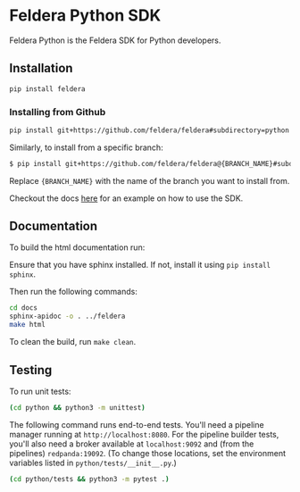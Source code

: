 # Feldera Python SDK

Feldera Python is the Feldera SDK for Python developers.

## Installation

```bash
pip install feldera
```

### Installing from Github

```bash
pip install git+https://github.com/feldera/feldera#subdirectory=python
```

Similarly, to install from a specific branch:

```bash
$ pip install git+https://github.com/feldera/feldera@{BRANCH_NAME}#subdirectory=python
```

Replace `{BRANCH_NAME}` with the name of the branch you want to install from.

Checkout the docs [here](./feldera/__init__.py) for an example on how to use the SDK.

## Documentation

To build the html documentation run:

Ensure that you have sphinx installed. If not, install it using `pip install sphinx`.

Then run the following commands:

```bash
cd docs
sphinx-apidoc -o . ../feldera
make html
```

To clean the build, run `make clean`.

## Testing

To run unit tests:

```bash
(cd python && python3 -m unittest)
```

The following command runs end-to-end tests.  You'll need a pipeline
manager running at `http://localhost:8080`.  For the pipeline builder
tests, you'll also need a broker available at `localhost:9092` and
(from the pipelines) `redpanda:19092`.  (To change those locations,
set the environment variables listed in `python/tests/__init__.py`.)

```bash
(cd python/tests && python3 -m pytest .)
```
